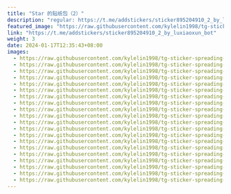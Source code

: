 ```yaml
---
title: "Star 的贴纸包（2）"
description: "regular: https://t.me/addstickers/sticker895204910_2_by_luxiaoxun_bot"
featured_image: "https://raw.githubusercontent.com/kylelin1998/tg-sticker-spreading-worldwide-images/main/img/8e8fc335-8e1f-4d18-8a1b-2b1fbb9dff2e.jpg"
link: "https://t.me/addstickers/sticker895204910_2_by_luxiaoxun_bot"
weight: 3
date: 2024-01-17T12:35:43+08:00
images:
  - https://raw.githubusercontent.com/kylelin1998/tg-sticker-spreading-worldwide-images/main/img/8e8fc335-8e1f-4d18-8a1b-2b1fbb9dff2e.jpg
  - https://raw.githubusercontent.com/kylelin1998/tg-sticker-spreading-worldwide-images/main/img/483f930a-caae-405d-a888-4a052f1e53e5.jpg
  - https://raw.githubusercontent.com/kylelin1998/tg-sticker-spreading-worldwide-images/main/img/3d5a3b3a-cf1a-47d8-b125-604ee387805d.jpg
  - https://raw.githubusercontent.com/kylelin1998/tg-sticker-spreading-worldwide-images/main/img/0d6d7b4c-0101-433c-a9d4-1e9ac14223d1.jpg
  - https://raw.githubusercontent.com/kylelin1998/tg-sticker-spreading-worldwide-images/main/img/e5ea350a-0f1b-45ac-b5ec-07b4e9b7d2b3.jpg
  - https://raw.githubusercontent.com/kylelin1998/tg-sticker-spreading-worldwide-images/main/img/b88a154d-b7b6-4745-bb11-cc1ebf9e80f6.jpg
  - https://raw.githubusercontent.com/kylelin1998/tg-sticker-spreading-worldwide-images/main/img/a66f70ee-07d8-4c63-ae53-249c19b30681.jpg
  - https://raw.githubusercontent.com/kylelin1998/tg-sticker-spreading-worldwide-images/main/img/ed2e4a1f-62d0-4400-9ea3-56ac0cc9baf7.jpg
  - https://raw.githubusercontent.com/kylelin1998/tg-sticker-spreading-worldwide-images/main/img/b4783b85-195d-456f-82c4-e2932a3329f2.jpg
  - https://raw.githubusercontent.com/kylelin1998/tg-sticker-spreading-worldwide-images/main/img/3c89aadc-ea6b-4488-bb2e-3844570e0faa.jpg
  - https://raw.githubusercontent.com/kylelin1998/tg-sticker-spreading-worldwide-images/main/img/17c72929-dddb-4cc5-83d3-97d5a573917c.jpg
  - https://raw.githubusercontent.com/kylelin1998/tg-sticker-spreading-worldwide-images/main/img/b6fb0955-c50d-4df0-a3af-c0a36ee41b5e.jpg
  - https://raw.githubusercontent.com/kylelin1998/tg-sticker-spreading-worldwide-images/main/img/fe9433a3-2d1f-479a-ad75-50b596773b7f.jpg
  - https://raw.githubusercontent.com/kylelin1998/tg-sticker-spreading-worldwide-images/main/img/44ed2700-2938-40b7-b161-4e93b80cb139.jpg
  - https://raw.githubusercontent.com/kylelin1998/tg-sticker-spreading-worldwide-images/main/img/bef2691f-44dd-49d6-83d4-a6854722c3dc.jpg
  - https://raw.githubusercontent.com/kylelin1998/tg-sticker-spreading-worldwide-images/main/img/e1bd40e2-e038-488b-a084-8a6201670dea.jpg
  - https://raw.githubusercontent.com/kylelin1998/tg-sticker-spreading-worldwide-images/main/img/f61db992-e1ac-4246-89bb-d8f0d7230c80.jpg
  - https://raw.githubusercontent.com/kylelin1998/tg-sticker-spreading-worldwide-images/main/img/9e2c91bf-3ee9-41f6-a170-1c877a48dbd2.jpg
  - https://raw.githubusercontent.com/kylelin1998/tg-sticker-spreading-worldwide-images/main/img/f7ddd2f5-1823-4299-a4f2-a236a2adc50a.jpg
  - https://raw.githubusercontent.com/kylelin1998/tg-sticker-spreading-worldwide-images/main/img/e3889bbf-71f6-4748-8cdf-ebb8b560b8cc.jpg
---
```


